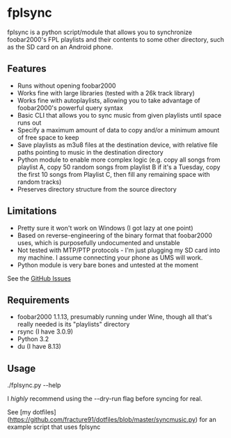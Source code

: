 fplsync
=======

fplsync is a python script/module that allows you to synchronize
foobar2000's FPL playlists and their contents to some other directory,
such as the SD card on an Android phone.

Features
--------
* Runs without opening foobar2000
* Works fine with large libraries (tested with a 26k track library)
* Works fine with autoplaylists, allowing you to take advantage of
  foobar2000's powerful query syntax
* Basic CLI that allows you to sync music from given playlists until
  space runs out
* Specify a maximum amount of data to copy and/or a minimum amount of
  free space to keep
* Save playlists as m3u8 files at the destination device, with relative
  file paths pointing to music in the destination directory
* Python module to enable more complex logic (e.g. copy all songs from
  playlist A, copy 50 random songs from playlist B if it's a Tuesday,
  copy the first 10 songs from Playlist C, then fill any remaining space
  with random tracks)
* Preserves directory structure from the source directory

Limitations
--------
* Pretty sure it won't work on Windows (I got lazy at one point)
* Based on reverse-engineering of the binary format that foobar2000
  uses, which is purposefully undocumented and unstable
* Not tested with MTP/PTP protocols - I'm just plugging my SD card into
  my machine.  I assume connecting your phone as UMS will work.
* Python module is very bare bones and untested at the moment

See the [GitHub Issues](https://github.com/fracture91/fplsync/issues)

Requirements
--------
* foobar2000 1.1.13, presumably running under Wine, though all that's
  really needed is its "playlists" directory
* rsync (I have 3.0.9)
* Python 3.2
* du (I have 8.13)

Usage
--------
./fplsync.py --help

I *highly* recommend using the --dry-run flag before syncing for real.

See [my dotfiles]
(https://github.com/fracture91/dotfiles/blob/master/syncmusic.py)
for an example script that uses fplsync

